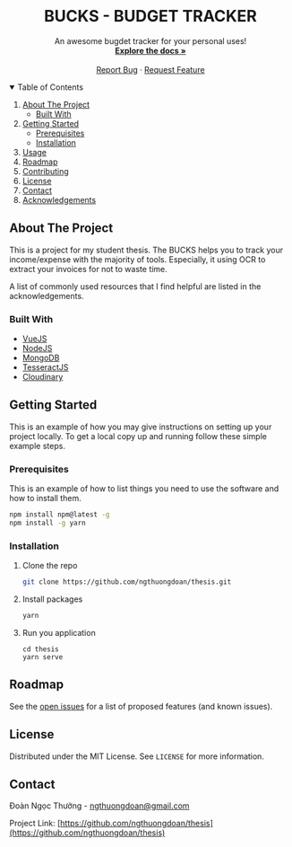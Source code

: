 <!-- PROJECT SHIELDS -->
<!--
*** I'm using markdown "reference style" links for readability.
*** Reference links are enclosed in brackets [ ] instead of parentheses ( ).
*** See the bottom of this document for the declaration of the reference variables
*** for contributors-url, forks-url, etc. This is an optional, concise syntax you may use.
*** https://www.markdownguide.org/basic-syntax/#reference-style-links
-->

<!-- PROJECT LOGO -->
<br />
<p align="center">
  <h1 align="center">BUCKS - BUDGET TRACKER</h1>

  <p align="center">
    An awesome bugdet tracker for your personal uses!
    <br />
    <a href="https://github.com/ngthuongdoan/thesis"><strong>Explore the docs »</strong></a>
    <br />
    <br />
    <!-- <a href="https://github.com/ngthuongdoan/thesis">View Demo</a> -->
    <!-- · -->
    <a href="https://github.com/ngthuongdoan/thesis/issues">Report Bug</a>
    ·
    <a href="https://github.com/ngthuongdoan/thesis/issues">Request Feature</a>
  </p>
</p>

<!-- TABLE OF CONTENTS -->
<details open="open">
  <summary>Table of Contents</summary>
  <ol>
    <li>
      <a href="#about-the-project">About The Project</a>
      <ul>
        <li><a href="#built-with">Built With</a></li>
      </ul>
    </li>
    <li>
      <a href="#getting-started">Getting Started</a>
      <ul>
        <li><a href="#prerequisites">Prerequisites</a></li>
        <li><a href="#installation">Installation</a></li>
      </ul>
    </li>
    <li><a href="#usage">Usage</a></li>
    <li><a href="#roadmap">Roadmap</a></li>
    <li><a href="#contributing">Contributing</a></li>
    <li><a href="#license">License</a></li>
    <li><a href="#contact">Contact</a></li>
    <li><a href="#acknowledgements">Acknowledgements</a></li>
  </ol>
</details>

<!-- ABOUT THE PROJECT -->

## About The Project

This is a project for my student thesis. The BUCKS helps you to track your income/expense with the majority of tools.
Especially, it using OCR to extract your invoices for not to waste time.

A list of commonly used resources that I find helpful are listed in the acknowledgements.

### Built With

- [VueJS](https://vuejs.org/)
- [NodeJS](https://nodejs.org/)
- [MongoDB](https://www.mongodb.com/)
- [TesseractJS](https://tesseract.projectnaptha.com/)
- [Cloudinary](https://cloudinary.com/)

<!-- GETTING STARTED -->

## Getting Started

This is an example of how you may give instructions on setting up your project locally. To get a local copy up and
running follow these simple example steps.

### Prerequisites

This is an example of how to list things you need to use the software and how to install them.

```sh
npm install npm@latest -g
npm install -g yarn
```

### Installation

1. Clone the repo
   ```sh
   git clone https://github.com/ngthuongdoan/thesis.git
   ```
2. Install packages
   ```sh
   yarn
   ```
3. Run you application
   ```JS
   cd thesis
   yarn serve
   ```

<!-- ROADMAP -->

## Roadmap

See the [open issues](https://github.com/ngthuongdoan/thesis/issues) for a list of proposed features (and known issues).

<!-- LICENSE -->

## License

Distributed under the MIT License. See `LICENSE` for more information.

<!-- CONTACT -->

## Contact

Đoàn Ngọc Thưởng - ngthuongdoan@gmail.com

Project Link: [https://github.com/ngthuongdoan/thesis](https://github.com/ngthuongdoan/thesis)

<!-- ACKNOWLEDGEMENTS
## Acknowledgements -->
<!-- * [GitHub Emoji Cheat Sheet](https://www.webpagefx.com/tools/emoji-cheat-sheet)
* [Img Shields](https://shields.io)
* [Choose an Open Source License](https://choosealicense.com)
* [GitHub Pages](https://pages.github.com)
* [Animate.css](https://daneden.github.io/animate.css)
* [Loaders.css](https://connoratherton.com/loaders)
* [Slick Carousel](https://kenwheeler.github.io/slick)
* [Smooth Scroll](https://github.com/cferdinandi/smooth-scroll)
* [Sticky Kit](http://leafo.net/sticky-kit)
* [JVectorMap](http://jvectormap.com)
* [Font Awesome](https://fontawesome.com) -->

<!-- MARKDOWN LINKS & IMAGES -->
<!-- https://www.markdownguide.org/basic-syntax/#reference-style-links -->

[contributors-shield]: https://img.shields.io/github/contributors/othneildrew/Best-README-Template.svg?style=for-the-badge

[contributors-url]: https://github.com/ngthuongdoan/thesis/graphs/contributors

[forks-shield]: https://img.shields.io/github/forks/othneildrew/Best-README-Template.svg?style=for-the-badge

[forks-url]: https://github.com/ngthuongdoan/thesis/network/members

[stars-shield]: https://img.shields.io/github/stars/othneildrew/Best-README-Template.svg?style=for-the-badge

[stars-url]: https://github.com/ngthuongdoan/thesis/stargazers

[issues-shield]: https://img.shields.io/github/issues/othneildrew/Best-README-Template.svg?style=for-the-badge

[issues-url]: https://github.com/ngthuongdoan/thesis/issues

[license-shield]: https://img.shields.io/github/license/othneildrew/Best-README-Template.svg?style=for-the-badge

[license-url]: https://github.com/ngthuongdoan/thesis/blob/master/LICENSE.txt

[linkedin-shield]: https://img.shields.io/badge/-LinkedIn-black.svg?style=for-the-badge&logo=linkedin&colorB=555

[linkedin-url]: https://linkedin.com/in/othneildrew

[product-screenshot]: images/screenshot.png

